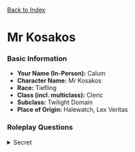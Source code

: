 [Back to Index](../Players.md) 
# Mr Kosakos


### Basic Information

* **Your Name (In-Person):** Calum
* **Character Name:** Mr Kosakos
* **Race:** Tiefling
* **Class (incl. multiclass):** Cleric
* **Subclass:** Twilight Domain
* **Place of Origin:** Halewatch, Lex Veritas

### Roleplay Questions
<details data-secret="true"><summary>Secret</summary>

**Motivation**

* They were tasked by the temple of Varnesh to leave Lex Veritas and bring protection to those who dwell beyond the city’s walls. Renewal cannot happen only within halls of law—it must be carried into the chaos of the fractured world.
* Personally, they may be seeking a place where they are not always seen as “tiefling first, cleric second.”

**Enemies**

* Cynical mercenaries — Those who serve only coin and abandon allies when the price is right. It violates everything Varnesh’s twilight represents
* Xenophobic magistrates in Lex Veritas — Judges and officials who saw him only as a tiefling, not as a person. He has special contempt for those who weaponize law to exclude rather than to protect.

**Family**

* Clergy of Varnesh
* Kosakos was taken in by Highwarden Elthira Solmere after his parents died. Elthira is a high elf who was a lifelong cleric of Varnesh.

**Attachments**

* Highwarden Ethira Solmere

**Upbringing**
* Kosakos was born to a family already under scrutiny—tieflings in Lex Veritas were seen by some as echoes of old pacts, tolerated but never trusted. They often became a scapegoat of a vocal minority of the population. Kosakos’ parents themselves were tradespeople, devoted to Bhargo.
* At age 14, a plague swept through Kosakos’ town of Halewatch. Fearmongering spread by vocal minorities began to take hold and drove many to turn on tiefling families, blaming “infernal taint” for the sickness. When his parents died of the plague, it was a priest of Varnesh who took him in—binding wounds, holding vigils, and teaching that renewal was possible even through suffering.
* From that day, Kosakos swore his life to Varnesh, not out of piety alone, but out of gratitude.
* Instead of breaking, they sought belonging in the most disciplined place possible: the temples of Varnesh. Where other gods promised might or vengeance, Varnesh’s creed of unity and renewal offered something they had never known. Acceptance.


**Vices**

* He’d never admit it aloud, but he envies those who live simple, unburdened lives—farmers, merchants, carefree adventurers. He feels chained to duty, and sometimes that envy curdles into bitterness.
* Vice in play: A temptation to abandon the burden, even briefly—gambling, drinking, or chasing fleeting joys


**Secret**

* In his early twenties—before he fully embraced his vows—he fell in love with someone from outside the faith. For a brief time, he lived that ordinary life he always envied: working a menial trade, laughing at market stalls, dreaming of a family. It ended when his lover bore a child.
* Panicked by the weight of responsibility and the fear that his infernal blood would taint the child’s future, he fled back to the temple. He told himself he was “returning to duty,” but the truth is, he abandoned them.
* The temple never knew. He never sought them out again. To this day, he doesn’t know if his child is alive, dead, or grown into something else.


### Homebrew Item: Twilight's Chain

*Wondrous Item, Very Rare (requires attunement)*
Legends speak of Mavendral, the Sovereign Below, who forged the first Twilight Chains as oaths of surrender between dying kings and their heirs. The metal remembers compassion through endurance — pain shared is pain divided. When the light wanes, the chain does not command loyalty but solidarity. Some say the final link of each Twilight Chain is left deliberately unclosed, symbolising that no bond — no matter how sacred — is without cost.A length of silver-black chain links two crescent clasps, each etched with runes of dusk and dawn. When worn, the metal hums faintly with the sound of overlapping heartbeats. Its enchantment is said to have been forged in the brief moments between sunset and moonrise — a bond born of shared peril and fleeting light.

**Base Powers (Rare Tier, ~Level 5–10)**

* **Twilight Binding** As a bonus action, you can bind yourself and up to two willing creatures within 30ft together for 1 minute. Threads of pale light coil around your arms, forming celestial chains that bind to the targets. While bound, when one bound creature takes damage, another bound ally gains temporary hit points equal to half the damage dealt (rounded down). These temporary hit points fade at the end of the next turn. If a bound creature is reduced to 0 HP, another bound ally may use their reaction to roll one death saving throw on their behalf. If multiple rolls are made, the better result applies.

**Scalable Growth**

* **Chain of Twofold Heart (Very Rare, ~Level 12):** You may bind three creatures (yourself included) instead of two. When one gains temporary hit points through this feature, they also gain a +1 bonus to AC until the start of their next turn.
* **Dusk's Reprieve (Very Rare → Legendary, ~Level 15):** Once per long rest, when any bound creature is reduced to 0 HP, the chain may instead shatter to restore them to 1 HP. The fragments melt into silver mist and reform at dawn.
* **Eternal Link (Legendary, ~Level 17):** The chain becomes semi-sentient. Once per week, it can bind across planes (range: 1 mile, as long as you know the target personally). When invoked this way, the link lasts for 1 round and conveys brief telepathy and emotional awareness before fading. 

</details>
